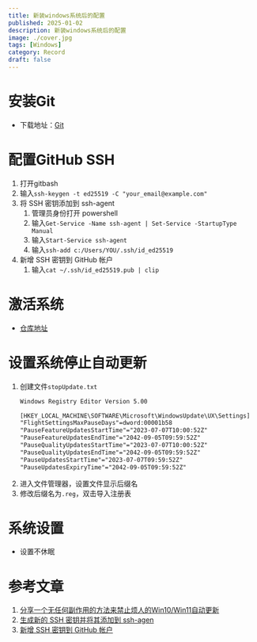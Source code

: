 ```yaml
---
title: 新装windows系统后的配置
published: 2025-01-02
description: 新装windows系统后的配置
image: ./cover.jpg
tags: [Windows]
category: Record
draft: false
---
```


# 安装Git
- 下载地址：[Git](https://git-scm.com/downloads/win)

# 配置GitHub SSH
1. 打开gitbash
2. 输入`ssh-keygen -t ed25519 -C "your_email@example.com"`
3. 将 SSH 密钥添加到 ssh-agent
   1. 管理员身份打开 powershell
   2. 输入`Get-Service -Name ssh-agent | Set-Service -StartupType Manual`
   3. 输入`Start-Service ssh-agent`
   4. 输入`ssh-add c:/Users/YOU/.ssh/id_ed25519`
4. 新增 SSH 密钥到 GitHub 帐户
    1. 输入`cat ~/.ssh/id_ed25519.pub | clip`

# 激活系统
- [仓库地址](https://github.com/massgravel/Microsoft-Activation-Scripts)

# 设置系统停止自动更新
1. 创建文件`stopUpdate.txt`
    ```txt
    Windows Registry Editor Version 5.00

    [HKEY_LOCAL_MACHINE\SOFTWARE\Microsoft\WindowsUpdate\UX\Settings]
    "FlightSettingsMaxPauseDays"=dword:00001b58
    "PauseFeatureUpdatesStartTime"="2023-07-07T10:00:52Z"
    "PauseFeatureUpdatesEndTime"="2042-09-05T09:59:52Z"
    "PauseQualityUpdatesStartTime"="2023-07-07T10:00:52Z"
    "PauseQualityUpdatesEndTime"="2042-09-05T09:59:52Z"
    "PauseUpdatesStartTime"="2023-07-07T09:59:52Z"
    "PauseUpdatesExpiryTime"="2042-09-05T09:59:52Z"
    ```
2. 进入文件管理器，设置文件显示后缀名
3. 修改后缀名为`.reg`，双击导入注册表

# 系统设置
- 设置不休眠

# 参考文章
1. [分享一个无任何副作用的方法来禁止烦人的Win10/Win11自动更新](https://www.52txr.cn/2023/stop1011updata.html)
2. [生成新的 SSH 密钥并将其添加到 ssh-agen](https://docs.github.com/zh/authentication/connecting-to-github-with-ssh/generating-a-new-ssh-key-and-adding-it-to-the-ssh-agent)
3. [新增 SSH 密钥到 GitHub 帐户](https://docs.github.com/zh/authentication/connecting-to-github-with-ssh/adding-a-new-ssh-key-to-your-github-account)

